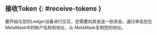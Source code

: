 ## 接收Token {: #receive-tokens }

要开始与您的Ledger设备进行交互，您需要向其发送一些资金。通过单击您在MetaMask中的帐户名称和地址，从 MetaMask复制您的地址。